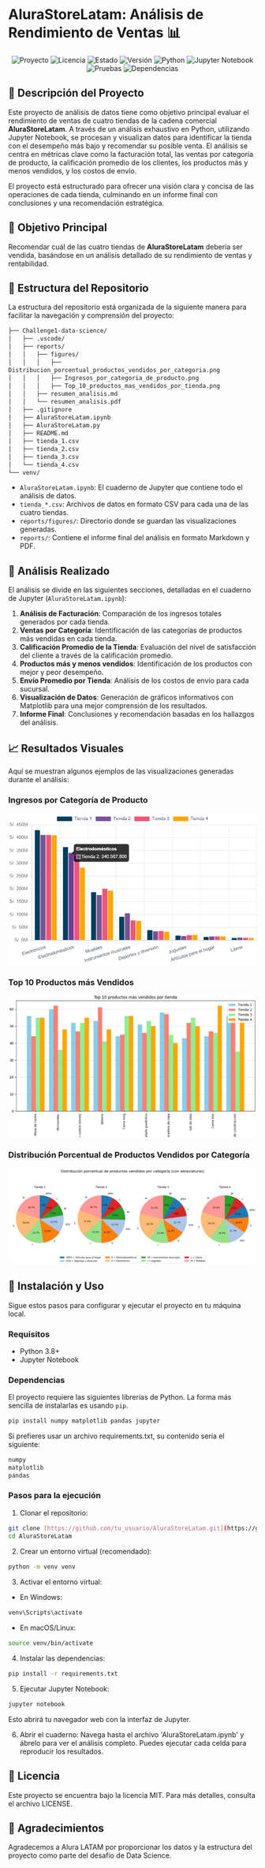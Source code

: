 # AluraStoreLatam: Análisis de Rendimiento de Ventas 📊

<p align="center">
  <img src="https://img.shields.io/badge/Proyecto-AluraStoreLatam-blueviolet?style=flat-square" alt="Proyecto">
  <img src="https://img.shields.io/github/license/dzapatasal/Challenge1-data-science?style=flat-square" alt="Licencia">
  <img src="https://img.shields.io/badge/Estado-En%20Desarrollo-yellow?style=flat-square" alt="Estado">
  <img src="https://img.shields.io/badge/Versión-1.0.0-blue?style=flat-square" alt="Versión">
  <img src="https://img.shields.io/badge/Python-3.8%2B-blue?style=flat-square&logo=python" alt="Python">
  <img src="https://img.shields.io/badge/Jupyter-Notebook-orange?style=flat-square&logo=jupyter" alt="Jupyter Notebook">
  <img src="https://img.shields.io/badge/Tests-No%20incluidos-lightgrey?style=flat-square" alt="Pruebas">
  <img src="https://img.shields.io/badge/Dependencias-Numpy%20%7C%20Pandas%20%7C%20Matplotlib-informational?style=flat-square" alt="Dependencias">
</p>

## 📝 Descripción del Proyecto

Este proyecto de análisis de datos tiene como objetivo principal evaluar el rendimiento de ventas de cuatro tiendas de la cadena comercial **AluraStoreLatam**. A través de un análisis exhaustivo en Python, utilizando Jupyter Notebook, se procesan y visualizan datos para identificar la tienda con el desempeño más bajo y recomendar su posible venta. El análisis se centra en métricas clave como la facturación total, las ventas por categoría de producto, la calificación promedio de los clientes, los productos más y menos vendidos, y los costos de envío.

El proyecto está estructurado para ofrecer una visión clara y concisa de las operaciones de cada tienda, culminando en un informe final con conclusiones y una recomendación estratégica.

## 🎯 Objetivo Principal

Recomendar cuál de las cuatro tiendas de **AluraStoreLatam** debería ser vendida, basándose en un análisis detallado de su rendimiento de ventas y rentabilidad.

## 📁 Estructura del Repositorio

La estructura del repositorio está organizada de la siguiente manera para facilitar la navegación y comprensión del proyecto:

```
├── Challenge1-data-science/
│   ├── .vscode/
│   ├── reports/
│   │   ├── figures/
│   │   │   ├── Distribucion_porcentual_productos_vendidos_por_categoria.png
│   │   │   ├── Ingresos_por_categoria_de_producto.png
│   │   │   ├── Top_10_productos_mas_vendidos_por_tienda.png
│   │   ├── resumen_analisis.md
│   │   └── resumen_analisis.pdf
│   ├── .gitignore
│   ├── AluraStoreLatam.ipynb
│   ├── AluraStoreLatam.py
│   ├── README.md
│   ├── tienda_1.csv
│   ├── tienda_2.csv
│   ├── tienda_3.csv
│   └── tienda_4.csv
└── venv/
```

- `AluraStoreLatam.ipynb`: El cuaderno de Jupyter que contiene todo el análisis de datos.
- `tienda_*.csv`: Archivos de datos en formato CSV para cada una de las cuatro tiendas.
- `reports/figures/`: Directorio donde se guardan las visualizaciones generadas.
- `reports/`: Contiene el informe final del análisis en formato Markdown y PDF.

## 🚀 Análisis Realizado

El análisis se divide en las siguientes secciones, detalladas en el cuaderno de Jupyter (`AluraStoreLatam.ipynb`):

1.  **Análisis de Facturación**: Comparación de los ingresos totales generados por cada tienda.
2.  **Ventas por Categoría**: Identificación de las categorías de productos más vendidas en cada tienda.
3.  **Calificación Promedio de la Tienda**: Evaluación del nivel de satisfacción del cliente a través de la calificación promedio.
4.  **Productos más y menos vendidos**: Identificación de los productos con mejor y peor desempeño.
5.  **Envío Promedio por Tienda**: Análisis de los costos de envío para cada sucursal.
6.  **Visualización de Datos**: Generación de gráficos informativos con Matplotlib para una mejor comprensión de los resultados.
7.  **Informe Final**: Conclusiones y recomendación basadas en los hallazgos del análisis.

## 📈 Resultados Visuales

Aquí se muestran algunos ejemplos de las visualizaciones generadas durante el análisis:

### Ingresos por Categoría de Producto

![Gráfico de ingresos por categoría de producto](reports/figures/Ingresos_por_categoria_de_producto.png)

### Top 10 Productos más Vendidos

![Gráfico del Top 10 productos más vendidos](reports/figures/Top_10_productos_mas_vendidos_por_tienda.png)

### Distribución Porcentual de Productos Vendidos por Categoría

![Gráfico de distribución porcentual de productos por categoría](reports/figures/Distribucion_porcentual_productos_vendidos_por_categoria.png)

## 🔧 Instalación y Uso

Sigue estos pasos para configurar y ejecutar el proyecto en tu máquina local.

### Requisitos

-   Python 3.8+
-   Jupyter Notebook

### Dependencias

El proyecto requiere las siguientes librerías de Python. La forma más sencilla de instalarlas es usando `pip`.

```bash
pip install numpy matplotlib pandas jupyter
```

Si prefieres usar un archivo requirements.txt, su contenido sería el siguiente:
```
numpy
matplotlib
pandas
```
### Pasos para la ejecución
1. Clonar el repositorio:

```bash
git clone [https://github.com/tu_usuario/AluraStoreLatam.git](https://github.com/tu_usuario/AluraStoreLatam.git)
cd AluraStoreLatam
```
2. Crear un entorno virtual (recomendado):

```bash
python -m venv venv
```

3. Activar el entorno virtual:

- En Windows:

```bash
venv\Scripts\activate
```
- En macOS/Linux:

```bash
source venv/bin/activate
```

4. Instalar las dependencias:

```bash
pip install -r requirements.txt
```

5. Ejecutar Jupyter Notebook:

```bash
jupyter notebook
```
Esto abrirá tu navegador web con la interfaz de Jupyter.

6. Abrir el cuaderno:
Navega hasta el archivo 'AluraStoreLatam.ipynb' y ábrelo para ver el análisis completo. Puedes ejecutar cada celda para reproducir los resultados.

## 📜 Licencia
Este proyecto se encuentra bajo la licencia MIT. Para más detalles, consulta el archivo LICENSE.

## 🙏 Agradecimientos
Agradecemos a Alura LATAM por proporcionar los datos y la estructura del proyecto como parte del desafío de Data Science.